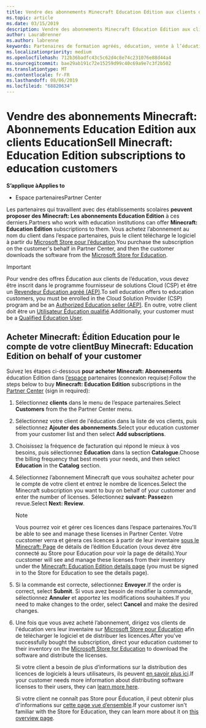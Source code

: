 ```yaml
---
title: Vendre des abonnements Minecraft Education Edition aux clients de l’éducation
ms.topic: article
ms.date: 03/15/2019
description: Vendre des abonnements Minecraft Education Edition aux clients qualifiés dans le domaine de l’éducation.
author: LauraBrenner
ms.author: labrenne
keywords: Partenaires de formation agréés, éducation, vente à l’éducation, écoles
ms.localizationpriority: medium
ms.openlocfilehash: 712b36badfc43c5c62d4c8e74c231076e88d44a4
ms.sourcegitcommit: bae29ab191c72e15259d99c40c69a9e7c3f2b502
ms.translationtype: MT
ms.contentlocale: fr-FR
ms.lasthandoff: 08/06/2019
ms.locfileid: "68820634"
---
```

# <a name="sell-minecraft-education-edition-subscriptions-to-education-customers"></a><span data-ttu-id="fd34d-104">Vendre des abonnements Minecraft: Abonnements Education Edition aux clients Education</span><span class="sxs-lookup"><span data-stu-id="fd34d-104">Sell Minecraft: Education Edition subscriptions to education customers</span></span>

<span data-ttu-id="fd34d-105">**S’applique à**</span><span class="sxs-lookup"><span data-stu-id="fd34d-105">**Applies to**</span></span>

-  <span data-ttu-id="fd34d-106">Espace partenaires</span><span class="sxs-lookup"><span data-stu-id="fd34d-106">Partner Center</span></span>

<span data-ttu-id="fd34d-107">Les partenaires qui travaillent avec des établissements scolaires **peuvent proposer des Minecraft: Les abonnements Education Edition** à ces derniers.</span><span class="sxs-lookup"><span data-stu-id="fd34d-107">Partners who work with education institutions can offer **Minecraft: Education Edition** subscriptions to them.</span></span> <span data-ttu-id="fd34d-108">Vous achetez l’abonnement au nom du client dans l’espace partenaires, puis le client télécharge le logiciel à partir du [Microsoft Store pour l’éducation](https://educationstore.microsoft.com).</span><span class="sxs-lookup"><span data-stu-id="fd34d-108">You purchase the subscription on the customer's behalf in Partner Center, and then the customer downloads the software from the [Microsoft Store for Education](https://educationstore.microsoft.com).</span></span> 

>[!IMPORTANT]
><span data-ttu-id="fd34d-109">Pour vendre des offres Éducation aux clients de l’éducation, vous devez être inscrit dans le programme fournisseur de solutions Cloud (CSP) et être un [Revendeur Éducation agréé (AEP)](https://www.mepn.com).</span><span class="sxs-lookup"><span data-stu-id="fd34d-109">To sell education offers to education customers, you must be enrolled in the Cloud Solution Provider (CSP) program and be an [Authorized Education seller (AEP)](https://www.mepn.com).</span></span> <span data-ttu-id="fd34d-110">En outre, votre client doit être un [Utilisateur Éducation qualifié](https://www.microsoftvolumelicensing.com/DocumentSearch.aspx?Mode=3&DocumentTypeId=7).</span><span class="sxs-lookup"><span data-stu-id="fd34d-110">Additionally, your customer must be a [Qualified Education User](https://www.microsoftvolumelicensing.com/DocumentSearch.aspx?Mode=3&DocumentTypeId=7).</span></span>  

 
## <a name="buy-minecraft-education-edition-on-behalf-of-your-customer"></a><span data-ttu-id="fd34d-111">Acheter **Minecraft: Édition** Education pour le compte de votre client</span><span class="sxs-lookup"><span data-stu-id="fd34d-111">Buy **Minecraft: Education Edition** on behalf of your customer</span></span>

<span data-ttu-id="fd34d-112">Suivez les étapes ci-dessous **pour acheter Minecraft: Abonnements** éducation Edition dans [l’espace](https://partnercenter.microsoft.com/pcv/dashboard/overview
) partenaires (connexion requise):</span><span class="sxs-lookup"><span data-stu-id="fd34d-112">Follow the steps below to buy **Minecraft: Education Edition** subscriptions in the [Partner Center](https://partnercenter.microsoft.com/pcv/dashboard/overview
) (sign in required):</span></span>

  1.  <span data-ttu-id="fd34d-113">Sélectionnez **clients** dans le menu de l’espace partenaires.</span><span class="sxs-lookup"><span data-stu-id="fd34d-113">Select **Customers** from the the Partner Center menu.</span></span>
  
  2.  <span data-ttu-id="fd34d-114">Sélectionnez votre client de l'éducation dans la liste de vos clients, puis sélectionnez **Ajouter des abonnements**.</span><span class="sxs-lookup"><span data-stu-id="fd34d-114">Select your education customer from your customer list and then select **Add subscriptions**.</span></span>
  
  3.  <span data-ttu-id="fd34d-115">Choisissez la fréquence de facturation qui répond le mieux à vos besoins, puis sélectionnez **Éducation** dans la section **Catalogue**.</span><span class="sxs-lookup"><span data-stu-id="fd34d-115">Choose the billing frequency that best meets your needs, and then select **Education** in the **Catalog** section.</span></span>

  4.  <span data-ttu-id="fd34d-116">Sélectionnez l’abonnement Minecraft que vous souhaitez acheter pour le compte de votre client et entrez le nombre de licences.</span><span class="sxs-lookup"><span data-stu-id="fd34d-116">Select the Minecraft subscription you want to buy on behalf of your customer and enter the number of licenses.</span></span> <span data-ttu-id="fd34d-117">Sélectionnez **suivant: Passez**en revue.</span><span class="sxs-lookup"><span data-stu-id="fd34d-117">Select **Next: Review**.</span></span>

      >[!NOTE]
      ><span data-ttu-id="fd34d-118">Vous pourrez voir et gérer ces licences dans l’espace partenaires.</span><span class="sxs-lookup"><span data-stu-id="fd34d-118">You'll be able to see and manage these licenses in Partner Center.</span></span> <span data-ttu-id="fd34d-119">Votre cucstomer verra et gérera ces licences à partir de leur inventaire [sous le Minecraft: Page](https://educationstore.microsoft.com/store/details/minecraft-education-edition/9nblggh4r2r6) de détails de l’édition Education (vous devez être connecté au Store pour Education pour voir la page de détails).</span><span class="sxs-lookup"><span data-stu-id="fd34d-119">Your cucstomer will see and manage these licenses from their inventory under the [Minecraft: Education Edition details page](https://educationstore.microsoft.com/store/details/minecraft-education-edition/9nblggh4r2r6) (you must be signed in to the Store for Education to see the details page).</span></span> 

  5.  <span data-ttu-id="fd34d-120">Si la commande est correcte, sélectionnez **Envoyer**.</span><span class="sxs-lookup"><span data-stu-id="fd34d-120">If the order is correct, select **Submit**.</span></span> <span data-ttu-id="fd34d-121">Si vous avez besoin de modifier la commande, sélectionnez **Annuler** et apportez les modifications souhaitées.</span><span class="sxs-lookup"><span data-stu-id="fd34d-121">If you need to make changes to the order, select **Cancel** and make the desired changes.</span></span>   

  6.  <span data-ttu-id="fd34d-122">Une fois que vous avez acheté l’abonnement, dirigez vos clients de l'éducation vers leur inventaire sur [Microsoft Store pour Éducation](https://educationstore.microsoft.com) afin de télécharger le logiciel et de distribuer les licences.</span><span class="sxs-lookup"><span data-stu-id="fd34d-122">After you've successfully bought the subscription, direct your education customer to their inventory on the [Microsoft Store for Education](https://educationstore.microsoft.com) to download the software and distribute the licenses.</span></span>

      <span data-ttu-id="fd34d-123">Si votre client a besoin de plus d’informations sur la distribution des licences de logiciels à leurs utilisateurs, ils peuvent [en savoir plus ici](https://docs.microsoft.com/education/windows/school-get-minecraft#distribute-minecraft).</span><span class="sxs-lookup"><span data-stu-id="fd34d-123">If your customer needs more information about distributing software licenses to their users, they can [learn more here](https://docs.microsoft.com/education/windows/school-get-minecraft#distribute-minecraft).</span></span>  
  
      <span data-ttu-id="fd34d-124">Si votre client ne connaît pas Store pour Éducation, il peut obtenir plus d'informations sur [cette page vue d’ensemble](https://docs.microsoft.com/microsoft-store/windows-store-for-business-overview).</span><span class="sxs-lookup"><span data-stu-id="fd34d-124">If your customer isn't familiar with the Store for Education, they can learn more about it on [this overview page](https://docs.microsoft.com/microsoft-store/windows-store-for-business-overview).</span></span>  

      

